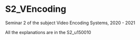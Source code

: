 # S2_VEncoding
Seminar 2 of the subject Video Encoding Systems, 2020 - 2021

All the explanations are in the S2_u150010
